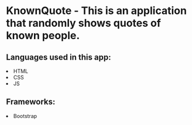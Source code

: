 # KnownQuote - This is an application that randomly shows quotes of known people.
<h2>Languages used in this app:</h2>
<li>HTML</li>
<li>CSS</li>
<li>JS</li>

<h2>Frameworks:</h2>
<li>Bootstrap</li>
